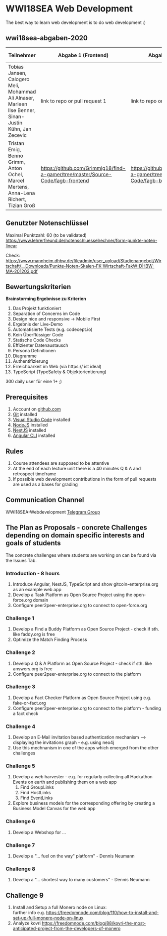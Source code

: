 # WWI18SEA Web Development

The best way to learn web development is to do web development :) 

## wwi18sea-abgaben-2020


| Teilnehmer | Abgabe 1 (Frontend) | Abgabe 2 (Backend) | Note | Punkte (max.70)
|------------|----------|----------|----------|------|
| Tobias Jansen, Calogero Meli, Mohammad Ali Alnaser, Marleen Ilse Benner, Sinan-Justin Kühn, Jan Zecevic | link to repo or pull request 1 |  link to repo or pull request 2        |  min: 1,2  |  |
| Tristan Emig, Benno Grimm, Anton Ochel, Marcel Mertens, Anna-Lena Richert, Tizian Groß   | https://github.com/Grimmig18/find-a-gamer/tree/master/Source-Code/fagb-frontend |  https://github.com/Grimmig18/find-a-gamer/tree/master/Source-Code/fagb-backend |  min:   |  |


## Genutzter Notenschlüssel
Maximal Punktzahl: 60 (to be validated)  
https://www.lehrerfreund.de/notenschluesselrechner/form-punkte-noten-linear

Check: https://www.mannheim.dhbw.de/fileadmin/user_upload/Studienangebot/Wirtschaft/__Downloads/Punkte-Noten-Skalen-FK-Wirtschaft-FakW-DHBW-MA-201203.pdf



## Bewertungskriterien

**Brainstorming Ergebnisse zu Kriterien**
1. Das Projekt funktioniert
2. Separation of Concerns im Code
3. Design nice and responsive -> Mobile First
4. Ergebnis der Live-Demo 
5. Automatisierte Tests (e.g. codecept.io)
6. Kein Überflüssiger Code
7. Statische Code Checks 
8. Effizienter Datenaustausch
9. Persona Definitionen
10. Diagramme 
11. Authentifizierung
12. Erreichbarkeit im Web (via https:// ist ideal)
13. TypeScript (TypeSafety & Objektorientierung)

300 daily user für eine 1+ ;) 

## Prerequisites
1. Account on [github.com](https://github.com/)
2. [Git](https://git-scm.com/) installed
3. [Visual Studio Code](https://code.visualstudio.com/insiders/) installed
4. [NodeJS](https://nodejs.org/en/) installed
5. [NestJS](https://nestjs.com/) installed
6. [Angular CLI](https://angular.io/) installed
   

## Rules 
1. Course attendees are supposed to be attentive
2. At the end of each lecture unit there is a 40 minutes Q & A and retrospect timeframe
3. If possible web development contributions in the form of pull requests are used as a bases for grading


## Communication Channel
WWI18SEA-Webdevelopment [Telegram Group](https://t.me/joinchat/CocyExdAlhxpLcd0cqfZ6g)



## The Plan as Proposals - concrete Challenges depending on domain specific interests and goals of students

The concrete challenges where students are working on can be found via the Issues Tab.


### Introduction - 8 hours
1. Introduce Angular, NestJS, TypeScript and show gitcoin-enterprise.org as an example web app
2. Develop a Task Platform as Open Source Project using the open-force.org domain
3. Configure peer2peer-enterprise.org to connect to open-force.org


### Challenge 1
1. Develop a Find a Buddy Platform as Open Source Project - check if sth. like faddy.org is free
2. Optimize the Match Finding Process


### Challenge 2
1. Develop a Q & A Platform as Open Source Project - check if sth. like answers.org is free
2. Configure peer2peer-enterprise.org to connect to the platform


### Challenge 3
1. Develop a Fact Checker Platform as Open Source Project using e.g. fake-or-fact.org
2. Configure peer2peer-enterprise.org to connect to the platform - funding a fact check


### Challenge 4
1. Develop an E-Mail invitation based authentication mechanism --> displaying the invitations graph - e.g. using neo4j
2. Use this mechnanism in one of the apps which emerged from the other challenges


### Challenge 5
1. Develop a web harvester - e.g. for regularly collecting all Hackathon Events on earth and publishing them on a web app
   1. Find GroupLinks
   2. Find HostLinks
   3. Find EventLinks
2. Explore business models for the corresponding offering by creating a Business Model Canvas for the web app


### Challenge 6
1. Develop a Webshop for ...

### Challenge 7 
1. Develop a "... fuel on the way" platform" - Dennis Neumann

### Challenge 8 
1. Develop a "... shortest way to many customers" - Dennis Neumann

## Challenge 9
1. Install and Setup a full Monero node on Linux:  
further info e.g. https://freedomnode.com/blog/110/how-to-install-and-set-up-full-monero-node-on-linux
2. Analyze kovri https://freedomnode.com/blog/88/kovri-the-most-anticipated-project-from-the-developers-of-monero

